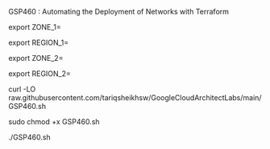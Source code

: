GSP460 :  Automating the Deployment of Networks with Terraform 

export ZONE_1=

export REGION_1=

export ZONE_2=

export REGION_2=

curl -LO raw.githubusercontent.com/tariqsheikhsw/GoogleCloudArchitectLabs/main/GSP460.sh

sudo chmod +x GSP460.sh

./GSP460.sh
